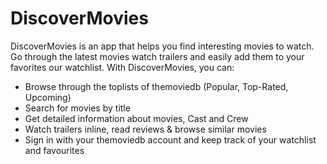 # DiscoverMovies

DiscoverMovies is an app that helps you find interesting movies to watch. Go through the latest movies watch trailers and easily add them to your favorites our watchlist. With DiscoverMovies, you can:

- Browse through the toplists of themoviedb (Popular, Top-Rated, Upcoming)
- Search for movies by title
- Get detailed information about movies, Cast and Crew 
- Watch trailers inline, read reviews & browse similar movies
- Sign in with your themoviedb account and keep track of your watchlist and favourites



